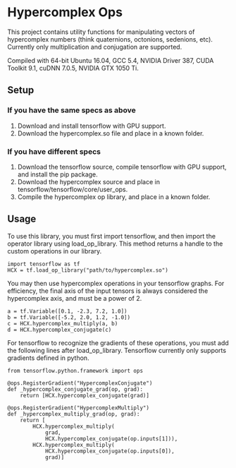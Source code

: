 # Hypercomplex Ops

This project contains utility functions for manipulating vectors of hypercomplex numbers (think quaternions, octonions, sedenions, etc). Currently only multiplication and conjugation are supported.

Compiled with 64-bit Ubuntu 16.04, GCC 5.4, NVIDIA Driver 387, CUDA Toolkit 9.1, cuDNN 7.0.5, NVIDIA GTX 1050 Ti.

## Setup

### If you have the same specs as above

1. Download and install tensorflow with GPU support.
2. Download the hypercomplex.so file and place in a known folder.

### If you have different specs

1. Download the tensorflow source, compile tensorflow with GPU support, and install the pip package.
2. Download the hypercomplex source and place in tensorflow/tensorflow/core/user_ops.
3. Compile the hypercomplex op library, and place in a known folder.

## Usage

To use this library, you must first import tensorflow, and then import the operator library using load_op_library. This method returns a handle to the custom operations in our library.

```
import tensorflow as tf
HCX = tf.load_op_library("path/to/hypercomplex.so")
```

You may then use hypercomplex operations in your tensorflow graphs. For efficiency, the final axis of the input tensors is always considered the hypercomplex axis, and must be a power of 2.

```
a = tf.Variable([0.1, -2.3, 7.2, 1.0])
b = tf.Variable([-5.2, 2.0, 1.2, -1.0])
c = HCX.hypercomplex_multiply(a, b)
d = HCX.hypercomplex_conjugate(c)
```

For tensorflow to recognize the gradients of these operations, you must add the following lines after load_op_library. Tensorflow currently only supports gradients defined in python.

```
from tensorflow.python.framework import ops

@ops.RegisterGradient("HypercomplexConjugate")
def _hypercomplex_conjugate_grad(op, grad):
    return [HCX.hypercomplex_conjugate(grad)]

@ops.RegisterGradient("HypercomplexMultiply")
def _hypercomplex_multiply_grad(op, grad):
    return [
        HCX.hypercomplex_multiply(
            grad,
            HCX.hypercomplex_conjugate(op.inputs[1])),
        HCX.hypercomplex_multiply(
            HCX.hypercomplex_conjugate(op.inputs[0]),
            grad)]
```
